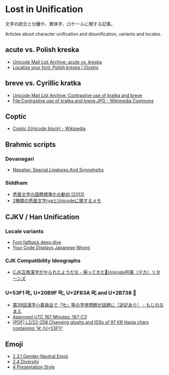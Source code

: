 # Lost in Unification

文字の統合と分離や、異体字、ロケールに関する記事。

Articles about character unification and disunification, variants and locales.

## acute vs. Polish kreska

- [Unicode Mail List Archive: acute vs. kreska](http://unicode.org/mail-arch/unicode-ml/Archives-Old/UML019/0568.html)
- [Localize your font: Polish kreska | Glyphs](https://glyphsapp.com/learn/localize-your-font-polish-kreska)

## breve vs. Cyrillic kratka

- [Unicode Mail List Archive: Contrastive use of kratka and breve](https://www.unicode.org/mail-arch/unicode-ml/y2014-m07/0012.html)
- [File:Contrastive use of kratka and breve.JPG - Wikimedia Commons](https://commons.wikimedia.org/wiki/File:Contrastive_use_of_kratka_and_breve.JPG)

## Coptic

- [Coptic (Unicode block) - Wikipedia](https://en.wikipedia.org/wiki/Coptic_(Unicode_block))

## Brahmic scripts

### Devanagari

- [Nepalgo: Special Ligatures And Synoglyphs](https://nepalgo.de/post/47184856828/special-ligatures-and-synoglyphs)

### Siddham

- [悉曇文字の国際標準化の動向 (2013)](https://ipsj.ixsq.nii.ac.jp/ej/?action=pages_view_main&active_action=repository_view_main_item_detail&item_id=94587&item_no=1&page_id=13&block_id=8)
- [2種類の悉曇文字ryaとUnicodeに関するメモ](https://mandel59.hateblo.jp/entry/2021/11/22/010807)

## CJKV / Han Unification

### Locale variants

- [Font fallback deep dive](https://raphlinus.github.io/rust/skribo/text/2019/04/04/font-fallback.html)
- [Your Code Displays Japanese Wrong](https://heistak.github.io/your-code-displays-japanese-wrong/)

### CJK Compatibility Ideographs

- [CJK互換漢字がやられたようだな - 帰ってきた💫Unicode刑事〔デカ〕リターンズ](https://moji-memo.hatenablog.jp/entry/20130116/1358319668)

### U+53F1 叱, U+20B9F 𠮟, U+2F83A 叱 and U+2B738 𫜸

- [第39回漢字小委員会で「𠮟」等の字体問題が話題に［追記あり］ - もじのなまえ](https://ogwata.hatenadiary.org/entry/20100129/p1)
- [Approved UTC 167 Minutes: 167-C3](https://www.unicode.org/L2/L2021/21066.htm#167-C3)
- [[PDF] L2/22-258 Changing glyphs and IDSs of 97 KR Hanja chars containing '叱 (U+53F1)'](https://www.unicode.org/L2/L2022/22258-irgn2549-kr-resp.pdf)

## Emoji

- [2.3.1 Gender-Neutral Emoji](https://www.unicode.org/reports/tr51/tr51-23.html#gender-neutral)
- [2.4 Diversity](https://www.unicode.org/reports/tr51/tr51-23.html#Diversity)
- [4 Presentation Style](https://www.unicode.org/reports/tr51/tr51-23.html#Presentation_Style)
